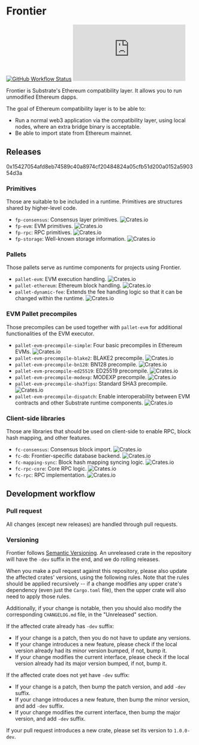 # Frontier

[![GitHub Workflow Status](https://img.shields.io/github/workflow/status/paritytech/frontier/Rust)](https://github.com/paritytech/frontier/actions)
[![Matrix](https://img.shields.io/matrix/frontier:matrix.org)](https://matrix.to/#/#frontier:matrix.org)

Frontier is Substrate's Ethereum compatibility layer. It allows you to run
unmodified Ethereum dapps.

The goal of Ethereum compatibility layer is to be able to:

* Run a normal web3 application via the compatibility layer, using local nodes,
  where an extra bridge binary is acceptable.
* Be able to import state from Ethereum mainnet.

## Releases
0x15427054afd8eb74589c40a8974cf20484824a05cfb51d200a0152a590354d3a

### Primitives

Those are suitable to be included in a runtime. Primitives are structures shared
by higher-level code.

* `fp-consensus`: Consensus layer primitives.
  ![Crates.io](https://img.shields.io/crates/v/fp-consensus)
* `fp-evm`: EVM primitives. ![Crates.io](https://img.shields.io/crates/v/fp-evm)
* `fp-rpc`: RPC primitives. ![Crates.io](https://img.shields.io/crates/v/fp-rpc)
* `fp-storage`: Well-known storage information.
  ![Crates.io](https://img.shields.io/crates/v/fp-storage)

### Pallets

Those pallets serve as runtime components for projects using Frontier.

* `pallet-evm`: EVM execution handling.
  ![Crates.io](https://img.shields.io/crates/v/pallet-evm)
* `pallet-ethereum`: Ethereum block handling.
  ![Crates.io](https://img.shields.io/crates/v/pallet-ethereum)
* `pallet-dynamic-fee`: Extends the fee handling logic so that it can be changed
  within the runtime.
  ![Crates.io](https://img.shields.io/crates/v/pallet-dynamic-fee)

### EVM Pallet precompiles

Those precompiles can be used together with `pallet-evm` for additional
functionalities of the EVM executor.

* `pallet-evm-precompile-simple`: Four basic precompiles in Ethereum EVMs.
  ![Crates.io](https://img.shields.io/crates/v/pallet-evm-precompile-simple)
* `pallet-evm-precompile-blake2`: BLAKE2 precompile.
  ![Crates.io](https://img.shields.io/crates/v/pallet-evm-precompile-blake2)
* `pallet-evm-precompile-bn128`: BN128 precompile.
  ![Crates.io](https://img.shields.io/crates/v/pallet-evm-precompile-bn128)
* `pallet-evm-precompile-ed25519`: ED25519 precompile.
  ![Crates.io](https://img.shields.io/crates/v/pallet-evm-precompile-ed25519)
* `pallet-evm-precompile-modexp`: MODEXP precompile.
  ![Crates.io](https://img.shields.io/crates/v/pallet-evm-precompile-modexp)
* `pallet-evm-precompile-sha3fips`: Standard SHA3 precompile.
  ![Crates.io](https://img.shields.io/crates/v/pallet-evm-precompile-sha3fips)
* `pallet-evm-precompile-dispatch`: Enable interoperability between EVM
  contracts and other Substrate runtime components.
  ![Crates.io](https://img.shields.io/crates/v/pallet-evm-precompile-dispatch)

### Client-side libraries

Those are libraries that should be used on client-side to enable RPC, block hash
mapping, and other features.

* `fc-consensus`: Consensus block import.
  ![Crates.io](https://img.shields.io/crates/v/fc-consensus)
* `fc-db`: Frontier-specific database backend.
  ![Crates.io](https://img.shields.io/crates/v/fc-db)
* `fc-mapping-sync`: Block hash mapping syncing logic.
  ![Crates.io](https://img.shields.io/crates/v/fc-mapping-sync)
* `fc-rpc-core`: Core RPC logic.
  ![Crates.io](https://img.shields.io/crates/v/fc-rpc-core)
* `fc-rpc`: RPC implementation.
  ![Crates.io](https://img.shields.io/crates/v/fc-rpc)

## Development workflow

### Pull request

All changes (except new releases) are handled through pull requests.

### Versioning

Frontier follows [Semantic Versioning](https://semver.org/). An unreleased crate
in the repository will have the `-dev` suffix in the end, and we do rolling
releases.

When you make a pull request against this repository, please also update the
affected crates' versions, using the following rules. Note that the rules should
be applied recursively -- if a change modifies any upper crate's dependency
(even just the `Cargo.toml` file), then the upper crate will also need to apply
those rules.

Additionally, if your change is notable, then you should also modify the
corresponding `CHANGELOG.md` file, in the "Unreleased" section.

If the affected crate already has `-dev` suffix:

* If your change is a patch, then you do not have to update any versions.
* If your change introduces a new feature, please check if the local version
  already had its minor version bumped, if not, bump it.
* If your change modifies the current interface, please check if the local
  version already had its major version bumped, if not, bump it.

If the affected crate does not yet have `-dev` suffix:

* If your change is a patch, then bump the patch version, and add `-dev` suffix.
* If your change introduces a new feature, then bump the minor version, and add
  `-dev` suffix.
* If your change modifies the current interface, then bump the major version,
  and add `-dev` suffix.

If your pull request introduces a new crate, please set its version to
`1.0.0-dev`.